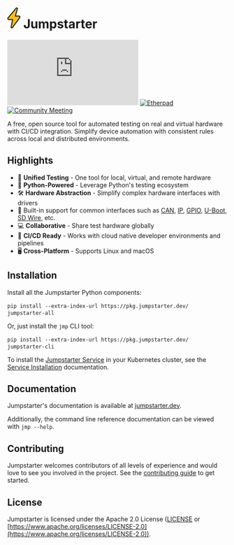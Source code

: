 # ![bolt](./assets/bolt.svg) Jumpstarter

[![Matrix](https://img.shields.io/matrix/jumpstarter%3Amatrix.org?color=blue)](https://matrix.to/#/#jumpstarter:matrix.org)
[![Etherpad](https://img.shields.io/badge/Etherpad-Notes-blue?logo=etherpad)](https://etherpad.jumpstarter.dev/pad-lister)
[![Community Meeting](https://img.shields.io/badge/Weekly%20Meeting-Google%20Meet-blue?logo=google-meet)](https://meet.google.com/gzd-hhbd-hpu)

A free, open source tool for automated testing on real and virtual hardware with CI/CD integration. Simplify device automation with consistent rules across local and distributed environments.

## Highlights

- 🚀 **Unified Testing** - One tool for local, virtual, and remote hardware
- 🐍 **Python-Powered** - Leverage Python's testing ecosystem
- 🛠️ **Hardware Abstraction** - Simplify complex hardware interfaces with drivers
- 🔌 Built-in support for common interfaces such as [CAN](https://github.com/jumpstarter-dev/jumpstarter/tree/main/packages/jumpstarter-driver-can), [IP](https://github.com/jumpstarter-dev/jumpstarter/tree/main/packages/jumpstarter-driver-network), [GPIO](https://github.com/jumpstarter-dev/jumpstarter/tree/main/packages/jumpstarter-driver-raspberrypi), [U-Boot](https://github.com/jumpstarter-dev/jumpstarter/tree/main/packages/jumpstarter-driver-uboot), [SD Wire](https://github.com/jumpstarter-dev/jumpstarter/tree/main/packages/jumpstarter-driver-sdwire), etc.
- 💻 **Collaborative** - Share test hardware globally
- 🔄 **CI/CD Ready** - Works with cloud native developer environments and pipelines
- 🖥️ **Cross-Platform** - Supports Linux and macOS

## Installation

Install all the Jumpstarter Python components:

```shell
pip install --extra-index-url https://pkg.jumpstarter.dev/ jumpstarter-all
```

Or, just install the `jmp` CLI tool:

```shell
pip install --extra-index-url https://pkg.jumpstarter.dev/ jumpstarter-cli
```

To install the [Jumpstarter Service](https://jumpstarter.dev/introduction/service.html)
in your Kubernetes cluster, see the [Service Installation](https://jumpstarter.dev/installation/service/index.html)
documentation.

## Documentation

Jumpstarter's documentation is available at [jumpstarter.dev](https://jumpstarter.dev).

Additionally, the command line reference documentation can be viewed with `jmp --help`.

## Contributing

Jumpstarter welcomes contributors of all levels of experience and would love to
see you involved in the project. See the [contributing guide](CONTRIBUTING.md) to get started.

## License

Jumpstarter is licensed under the Apache 2.0 License ([LICENSE](LICENSE) or [https://www.apache.org/licenses/LICENSE-2.0](https://www.apache.org/licenses/LICENSE-2.0)).
